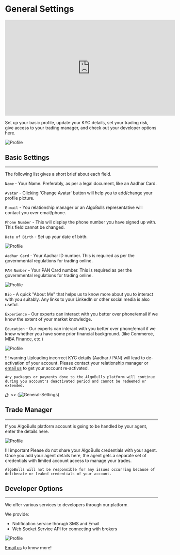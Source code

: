 # General Settings

<iframe width="560" height="315" src="https://www.youtube.com/embed/fYeZjPn3jUY" frameborder="0" allow="accelerometer; autoplay; encrypted-media; gyroscope; picture-in-picture" allowfullscreen></iframe>

Set up your basic profile, update your KYC details, set your trading risk, give access to your trading manager, and check out your developer options here. 

![Profile](imgs/general-settings.png)

## Basic Settings
---
The following list gives a short brief about each field.

`Name` - Your Name. Preferably, as per a legal document, like an Aadhar Card.

`Avatar` - Clicking 'Change Avatar' button  will help you to add/change your profile picture. 

`E-mail` - You relationship manager or an AlgoBulls representative will contact you over email/phone. 

`Phone Number` - This will display the phone number you have signed up with. This field cannot be changed.

`Date of Birth` - Set up your date of birth.

![Profile](imgs/general-settings-1.png)

`Aadhar Card` - Your Aadhar ID number. This is required as per the governmental regulations for trading online.

`PAN Number` - Your PAN Card number. This is required as per the governmental regulations for trading online.

![Profile](imgs/general-settings-2.png)

`Bio` - A quick "About Me" that helps us to know more about you to interact with you suitably. Any links to your LinkedIn or other social media is also useful.

`Experience` - Our experts can interact with you better over phone/email if we know the extent of your market knowledge.

`Education` - Our experts can interact with you better over phone/email if we know whether you have some prior financial background. (like Commerce, MBA Finance, etc.)

![Profile](imgs/general-settings-3.png)

!!! warning
    Uploading incorrect KYC details (Aadhar / PAN) will lead to de-activation of your account. Please contact your relationship manager or [email us]() to get your account re-activated.
    
    Any packages or payments done to the AlgoBulls platform will continue during you account's deactivated period and cannot be redeemed or extended. 

[//]: <> (## Risk Management)
[//]: <> (---)

[//]: <> (![General-Settings](imgs/risk-mgmt1.png))

[//]: <> (Both the values `MAX Capital Drawdown` and `Desired Profit` should be filled. Click on `Modify` on each field to enter your values.)

[//]: <> (!!! Note)
[//]: <> (    Real Trading will not start in your account, if both the Risk Management fields are left empty.) 

[//]: <> (!!! Important)
[//]: <> (    Once your risk amount entered here matches or is already less than the amount in your broking account, all trading on the AlgoBulls platfrom will automatically stop.)

## Trade Manager
---
If you AlgoBulls platform account is going to be handled by your agent, enter the details here.

![Profile](imgs/general-settings-5.png)

!!! important
    Please do not share your AlgoBulls credentials with your agent. Once you add your agent details here, the agent gets a separate set of credentials with limited account access to manage your trades.
    
    AlgoBulls will not be responsible for any issues occurring because of deliberate or leaked credentials of your account.
    
## Developer Options
---
We offer various services to developers through our platform.

We provide:
* Notification service thorugh SMS and Email
* Web Socket Service API for connecting with brokers

![Profile](imgs/general-settings-6.png)

[Email us](mailto:support@algobulls.com) to know more! 
